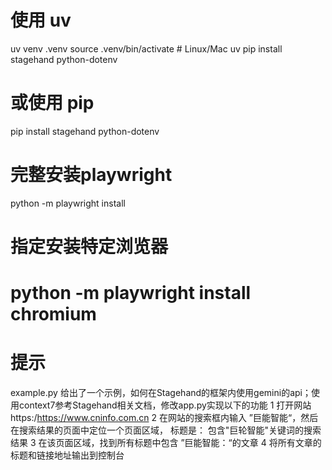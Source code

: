 # 使用 uv
uv venv .venv
source .venv/bin/activate  # Linux/Mac
uv pip install stagehand python-dotenv

# 或使用 pip
pip install stagehand python-dotenv

# 完整安装playwright
python -m playwright install

# 指定安装特定浏览器
# python -m playwright install chromium


# 提示
example.py 给出了一个示例，如何在Stagehand的框架内使用gemini的api；使用context7参考Stagehand相关文档，修改app.py实现以下的功能
1 打开网站https:/https://www.cninfo.com.cn
2 在网站的搜索框内输入 ”巨能智能“，然后在搜索结果的页面中定位一个页面区域， 标题是： 包含"巨轮智能"关键词的搜索结果
3 在该页面区域，找到所有标题中包含 ”巨能智能：“的文章
4 将所有文章的标题和链接地址输出到控制台
